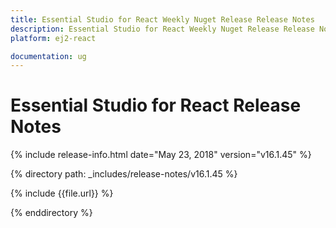 ```yaml
---
title: Essential Studio for React Weekly Nuget Release Release Notes  
description: Essential Studio for React Weekly Nuget Release Release Notes  
platform: ej2-react

documentation: ug
---
```


# Essential Studio for  React  Release Notes  

{% include release-info.html date="May 23, 2018"  version="v16.1.45" %} 

{% directory path: _includes/release-notes/v16.1.45 %}

{% include {{file.url}} %}

{% enddirectory %}
